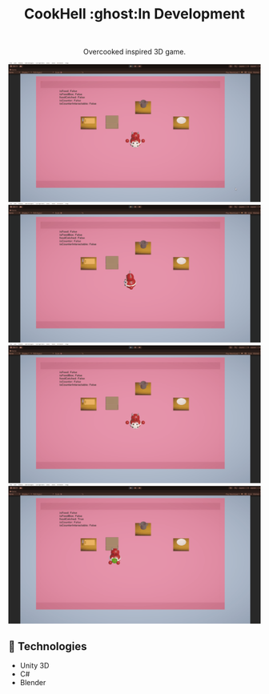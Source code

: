 <h1 align="center"> CookHell :ghost:In Development</h1>
<a href=""><img src="./Assets/img/game-img.png" alt="" /></a>
<p align="center"> Overcooked inspired 3D game.</p>

<img src="./Assets/Gifs/CookHell_anim.gif">
<img src="./Assets/Gifs/CookHell_Highlight.gif">
<img src="./Assets/Gifs/CookHell_FoodCatch.gif">
<img src="./Assets/Gifs/CookHell_Food2.gif">

<h2>🚀 Technologies</h2>
<ul>
<li>
Unity 3D
</li>	
<li>
C#
</li>	
<li>
Blender
</li>	
<u>
